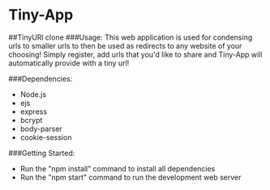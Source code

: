 # Tiny-App

##TinyURl clone
###Usage:
This web application is used for condensing urls to smaller urls to then be used as redirects to any website of your choosing! Simply register, add urls that you'd like to share and Tiny-App will automatically provide with a tiny url!

###Dependencies:
  - Node.js
  - ejs
  - express
  - bcrypt
  - body-parser
  - cookie-session

###Getting Started:
  * Run the "npm install" command to install all dependencies
  * Run the "npm start" command to run the development web server
